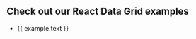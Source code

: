 <script setup>
    import { sidebarReactEn } from '../../.vitepress/configs/sidebar/en.demo';
</script>

## Check out our React Data Grid examples

<ul>
<li v-for="example in sidebarReactEn">
    <a :href="example.link">{{ example.text }}</a>
</li>
</ul>